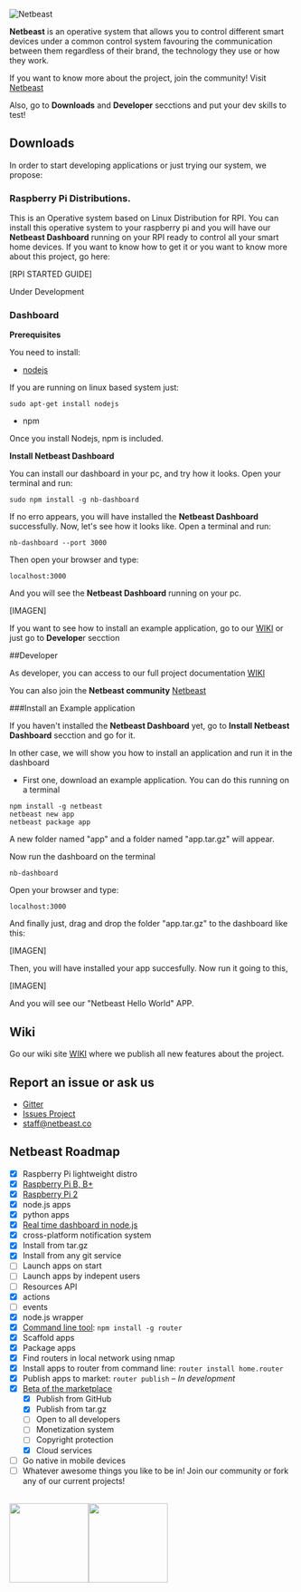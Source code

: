 ![Netbeast](https://github.com/netbeast-co/router/blob/master/img/full-logo.png?raw=true)

**Netbeast** is an operative system that allows you to control different smart devices under a common control system favouring the communication between them regardless of their brand, the technology they use or how they work. 

If you want to know more about the project, join the community! Visit [Netbeast](http://bit.ly/1FfOLZS)

Also, go to **Downloads** and **Developer** secctions and put your dev skills to test!

## Downloads

In order to start developing applications or just trying our system, we propose:

### Raspberry Pi Distributions. 

This is an Operative system based on Linux Distribution for RPI. You can install this operative system to your raspberry pi and you will have our **Netbeast Dashboard** running on your RPI ready to control all your smart home devices. If you want to know how to get it or you want to know more about this project, go here:

[RPI STARTED GUIDE]

Under Development

### Dashboard

**Prerequisites**

You need to install: 
- [nodejs](https://nodejs.org/en/download/) 

If you are running on linux based system just:
```
sudo apt-get install nodejs
```
- npm

Once you install Nodejs, npm is included. 

**Install Netbeast Dashboard**

You can install our dashboard in your pc, and try how it looks. Open your terminal and run:

```
sudo npm install -g nb-dashboard
```

If no erro appears, you will have installed the **Netbeast Dashboard** successfully. Now, let's see how it looks like. Open a terminal and run:
```
nb-dashboard --port 3000
```

Then open your browser and type:
```
localhost:3000
```

And you will see the **Netbeast Dashboard** running on your pc. 

[IMAGEN]

If you want to see how to install an example application, go to our [WIKI](https://github.com/netbeast-co/docs/wiki) or just go to **Develope**r secction

##Developer

As developer, you can access to our full project documentation [WIKI](https://github.com/netbeast-co/docs/wiki)

You can also join the **Netbeast community** [Netbeast](http://bit.ly/1FfOLZS)

###Install an Example application

If you haven't installed the **Netbeast Dashboard** yet, go to **Install Netbeast Dashboard** secction and go for it. 

In other case, we will show you how to install an application and run it in the dashboard

- First one, download an example application.
You can do this running on a terminal

```
npm install -g netbeast
netbeast new app
netbeast package app
```

A new folder named "app" and a folder named "app.tar.gz" will appear. 

Now run the dashboard on the terminal
```
nb-dashboard
```
Open your browser and type:
```
localhost:3000
```
And finally just, drag and drop the folder "app.tar.gz" to the dashboard like this:

[IMAGEN]

Then, you will have installed your app succesfully. Now run it going to this, 

[IMAGEN]

And you will see our "Netbeast Hello World" APP.


## Wiki

Go our wiki site [WIKI](https://github.com/netbeast-co/docs/wiki) where we publish all new features about the project.

## Report an issue or ask us

* [Gitter](http://bit.ly/1dQmFKt)
* [Issues Project](https://github.com/netbeast-co/docs/issues)
* staff@netbeast.co

## Netbeast Roadmap
- [x] Raspberry Pi lightweight distro
 - [x] <a href="http://bit.ly/1dSz4NS">Raspberry Pi B, B+</a>
 - [x] <a href="http://bit.ly/1H3Sucm">Raspberry Pi 2</a>
 - [x] node.js apps
 - [x] python apps
- [x] [Real time dashboard in node.js](http://bit.ly/1IAsFUm)
 - [x] cross-platform notification system
 - [x] Install from tar.gz
 - [x] Install from any git service
 - [ ] Launch apps on start
 - [ ] Launch apps by indepent users
- [ ] Resources API
 - [x] actions
 - [ ] events
 - [x] node.js wrapper
- [x] <a href="http://bit.ly/1AZ3uDk">Command line tool</a>: `npm install -g router`
 - [x] Scaffold apps
 - [x] Package apps
 - [x] Find routers in local network using nmap
 - [x] Install apps to router from command line: `router install home.router`
 - [x] Publish apps to market: `router publish` – *In development*
- [x] <a href="http://bit.ly/1IUwHpC">Beta of the marketplace</a>
  - [x] Publish from GitHub
  - [x] Publish from tar.gz
  - [ ] Open to all developers
  - [ ] Monetization system
  - [ ] Copyright protection
  - [x] Cloud services
- [ ] Go native in mobile devices
- [ ] Whatever awesome things you like to be in! Join our community or fork any of our current projects! 

<br/>
<img src="https://github.com/netbeast-co/router/blob/master/img/open-source.png?raw=true" height="140px" width="auto"/><img src="https://github.com/netbeast-co/router/blob/master/img/open-hw.png?raw=true" height="140px" width="auto"/>
